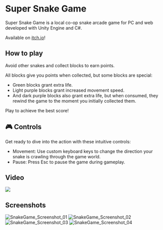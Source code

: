 # Super Snake Game
Super Snake Game is a local co-op snake arcade game for PC and web developed with Unity Engine and C#.

Available on [itch.io](https://gabrielbertasso.itch.io/super-snake-game)!

## How to play
Avoid other snakes and collect blocks to earn points.

All blocks give you points when collected, but some blocks are special:
- Green blocks grant extra life.
- Light purple blocks grant increased movement speed.​
- And dark purple blocks also grant extra life, but when consumed, they rewind the game to the moment you initially collected them.

Play to achieve the best score!

## 🎮 Controls
Get ready to dive into the action with these intuitive controls:

* Movement: Use custom keyboard keys to change the direction your snake is crawling through the game world.
* Pause: Press Esc to pause the game during gameplay.

## Video
[![](https://img.youtube.com/vi/fuj-Hf8ErSg/0.jpg)](https://youtu.be/fuj-Hf8ErSg)

## Screenshots
![SnakeGame_Screenshot_01](https://github.com/user-attachments/assets/89f70461-b2ff-4330-a858-779c0498b543)
![SnakeGame_Screenshot_02](https://github.com/user-attachments/assets/4424d99e-8980-4e4a-9fb4-df143da76c3a)
![SnakeGame_Screenshot_03](https://github.com/user-attachments/assets/5c6e6586-6ef9-4057-a683-b18439365b3d)
![SnakeGame_Screenshot_04](https://github.com/user-attachments/assets/d7f7fae6-dbe6-4f93-aec4-e8f72adfe12f)
